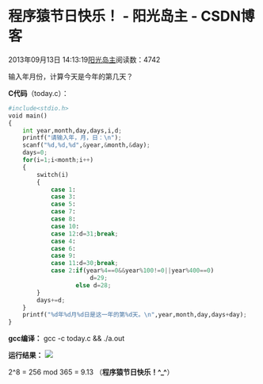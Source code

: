
# 程序猿节日快乐！ - 阳光岛主 - CSDN博客

2013年09月13日 14:13:19[阳光岛主](https://me.csdn.net/sunboy_2050)阅读数：4742


输入年月份，计算今天是今年的第几天？

**C代码**（today.c）：

```python
#include<stdio.h> 
void main() 
{ 
    int year,month,day,days,i,d; 
    printf("请输入年，月，日：\n"); 
    scanf("%d,%d,%d",&year,&month,&day); 
    days=0; 
    for(i=1;i<month;i++) 
    { 
        switch(i) 
        { 
            case 1: 
            case 3: 
            case 5: 
            case 7: 
            case 8: 
            case 10: 
            case 12:d=31;break; 
            case 4: 
            case 6: 
            case 9: 
            case 11:d=30;break; 
            case 2:if(year%4==0&&year%100!=0||year%400==0) 
                       d=29; 
                   else d=28; 
        } 
        days+=d; 
    } 
    printf("%d年%d月%d日是这一年的第%d天。\n",year,month,day,days+day); 
}
```
**gcc编译：**
gcc -c today.c && ./a.out

**运行结果：**
![](https://img-blog.csdn.net/20130913141159015)

2^8 = 256 mod 365 = 9.13 （**程序猿节日快乐！^_^**）


